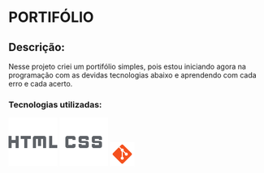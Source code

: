 # PORTIFÓLIO
## Descrição:
Nesse projeto criei um portifólio simples, pois estou iniciando agora na programação com as devidas tecnologias abaixo e aprendendo com cada erro e cada acerto.

### Tecnologias utilizadas:
![HTML](./css/IMG/html.png)
![CSS](./css/IMG/css.png)
![GIT](./css/IMG/git.png)